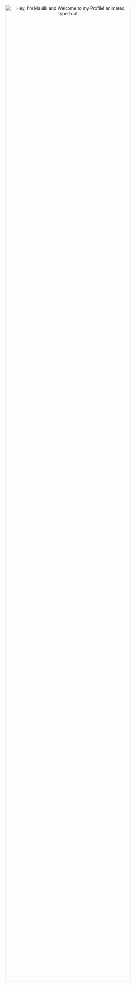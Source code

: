 <div align="center">
  <img src="https://readme-typing-svg.demolab.com?font=Fira+Code&size=38&duration=2800&pause=2000&color=A9FEF7&center=true&vCenter=true&width=940&lines=Hey%2C+I'm+Maulik+and+Welcome+to+my+Profile!" alt="Hey, I'm Maulik  and Welcome to my Profile! animated typed out" width="90%" align="middle"/>
</div>

<!---
maulik3173/maulik3173 is a ✨ special ✨ repository because its `README.md` (this file) appears on your GitHub profile.
You can click the Preview link to take a look at your changes.
--->
